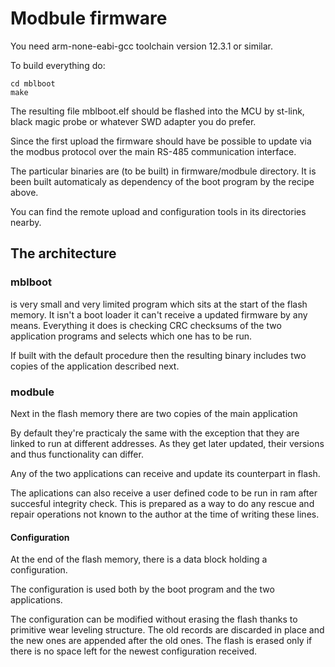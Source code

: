 # Modbule firmware
You need arm-none-eabi-gcc toolchain version 12.3.1 or similar.

To build everything do:

```
cd mblboot
make
```
The resulting file mblboot.elf should be flashed into the MCU by st-link, black magic probe or whatever SWD adapter you do prefer.

Since the first upload the firmware should have be possible to update via the modbus protocol over the main RS-485 communication interface.

The particular binaries are (to be built) in firmware/modbule directory.
It is been built automaticaly as dependency of the boot program by the recipe above.


You can find the remote upload and configuration tools in its directories nearby.

## The architecture
### mblboot
is very small and very limited program which sits at the start of the flash memory.
It isn't a boot loader it can't receive a updated firmware by any means.
Everything it does is checking CRC checksums of the two application programs and selects which one has to be run.

If built with the default procedure then the resulting binary includes two copies of the application described next.

### modbule
Next in the flash memory there are two copies of the main application

By default they're practicaly the same with the exception that they are linked to run at different addresses.
As they get later updated, their versions and thus functionality can differ.

Any of the two applications can receive and update its counterpart in flash.

The aplications can also receive a user defined code to be run in ram after succesful integrity check. This is prepared as a way to do any rescue and repair operations not known to the author at the time of writing these lines.

#### Configuration
At the end of the flash memory, there is a data block holding a configuration.

The configuration is used both by the boot program and the two applications.

The configuration can be modified without erasing the flash thanks to primitive wear leveling structure. The old records are discarded in place and the new ones are appended after the old ones. The flash is erased only if there is no space left for the newest configuration received.
